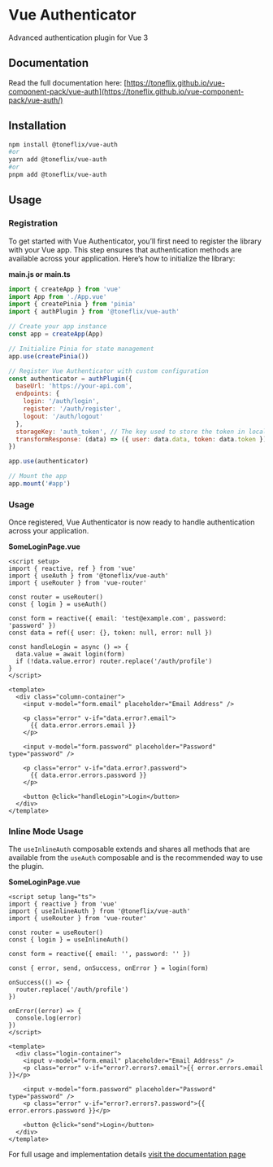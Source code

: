 # Vue Authenticator

Advanced authentication plugin for Vue 3

## Documentation

Read the full documentation here: [https://toneflix.github.io/vue-component-pack/vue-auth](https://toneflix.github.io/vue-component-pack/vue-auth/)

## Installation

```bash
npm install @toneflix/vue-auth
#or
yarn add @toneflix/vue-auth
#or
pnpm add @toneflix/vue-auth
```

## Usage

### Registration

To get started with Vue Authenticator, you’ll first need to register the library with your Vue app. This step ensures that authentication methods are available across your application. Here’s how to initialize the library:

**main.js or main.ts**

```js
import { createApp } from 'vue'
import App from './App.vue'
import { createPinia } from 'pinia'
import { authPlugin } from '@toneflix/vue-auth'

// Create your app instance
const app = createApp(App)

// Initialize Pinia for state management
app.use(createPinia())

// Register Vue Authenticator with custom configuration
const authenticator = authPlugin({
  baseUrl: 'https://your-api.com',
  endpoints: {
    login: '/auth/login',
    register: '/auth/register',
    logout: '/auth/logout'
  },
  storageKey: 'auth_token', // The key used to store the token in localStorage
  transformResponse: (data) => ({ user: data.data, token: data.token }) // Customize the response handling
})

app.use(authenticator)

// Mount the app
app.mount('#app')
```

### Usage

Once registered, Vue Authenticator is now ready to handle authentication across your application.

**SomeLoginPage.vue**

```vue
<script setup>
import { reactive, ref } from 'vue'
import { useAuth } from '@toneflix/vue-auth'
import { useRouter } from 'vue-router'

const router = useRouter()
const { login } = useAuth()

const form = reactive({ email: 'test@example.com', password: 'password' })
const data = ref({ user: {}, token: null, error: null })

const handleLogin = async () => {
  data.value = await login(form)
  if (!data.value.error) router.replace('/auth/profile')
}
</script>

<template>
  <div class="column-container">
    <input v-model="form.email" placeholder="Email Address" />

    <p class="error" v-if="data.error?.email">
      {{ data.error.errors.email }}
    </p>

    <input v-model="form.password" placeholder="Password" type="password" />

    <p class="error" v-if="data.error?.password">
      {{ data.error.errors.password }}
    </p>

    <button @click="handleLogin">Login</button>
  </div>
</template>
```

### Inline Mode Usage

The `useInlineAuth` composable extends and shares all methods that are available from the `useAuth` composable and is the recommended way to use the plugin.

**SomeLoginPage.vue**

```vue
<script setup lang="ts">
import { reactive } from 'vue'
import { useInlineAuth } from '@toneflix/vue-auth'
import { useRouter } from 'vue-router'

const router = useRouter()
const { login } = useInlineAuth()

const form = reactive({ email: '', password: '' })

const { error, send, onSuccess, onError } = login(form)

onSuccess(() => {
  router.replace('/auth/profile')
})

onError((error) => {
  console.log(error)
})
</script>

<template>
  <div class="login-container">
    <input v-model="form.email" placeholder="Email Address" />
    <p class="error" v-if="error?.errors?.email">{{ error.errors.email }}</p>

    <input v-model="form.password" placeholder="Password" type="password" />
    <p class="error" v-if="error?.errors?.password">{{ error.errors.password }}</p>

    <button @click="send">Login</button>
  </div>
</template>
```

For full usage and implementation details [visit the documentation page](https://toneflix.github.io/vue-component-pack/vue-auth/)
